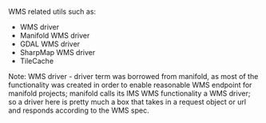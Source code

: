 WMS related utils such as:
* WMS driver 
* Manifold WMS driver
* GDAL WMS driver
* SharpMap WMS driver
* TileCache

Note:
WMS driver - driver term was borrowed from manifold, as most of the functionality was created in order to enable reasonable WMS endpoint for manifold projects;
manifold calls its IMS WMS functionality a WMS driver; so a driver here is pretty much a box that takes in a request object or url and responds according to the WMS spec.